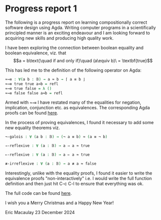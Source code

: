 # Progress report 1
The following is a progress report on learning compositionally correct software design using Agda.
Writing computer programs in a scientifically principled manner is
an exciting endeavour and I am looking forward to acquiring
new skills and producing high quality work.

I have been exploring the connection between boolean equality and boolean equivalence, 
viz. that $$a = b\text{\quad if and only if}\quad (a\equiv b)\ = \textbf{true}$$

This has led me to the definition of the following operator on Agda:
```agda
≈→≡ : ∀(a b : 𝔹) → a ≈ b → ⌈ a ≡ b ⌋
≈→≡ true true a≈b = refl
≈→≡ true false = λ ()
≈→≡ false false a≈b = refl
```

Armed with `≈→≡` I have restated many of the equalities for negation, implication, conjunction etc.
as equivalences. The corresponding Agda proofs can be found [here](). 

In the process of proving equivalences, I found it necessary to add some new equality theorems viz.
```agda
¬-galois : ∀ (a b : 𝔹) → (¬ a ≡ b) ≈ (a ≡ ¬ b)

⇒-reflexive : ∀ (a : 𝔹) → a ⇒ a ≈ true

⇐-reflexive : ∀ (a : 𝔹) → a ⇐ a ≈ true

≢-irreflexive : ∀ (a : 𝔹) → a ≢ a ≈ false
```

Interestingly, unlike with the equality proofs, I found it easier to write the equivalence proofs "non-interactively"
i.e. I would write the full function definition and then just hit C-c C-l to ensure that everything was ok.


The full code can be found [here](https://github.com/eeoam/programming-methodology/blob/master/boolean.lagda.md).

I wish you a Merry Christmas and a Happy New Year!


Eric Macaulay
23 December 2024